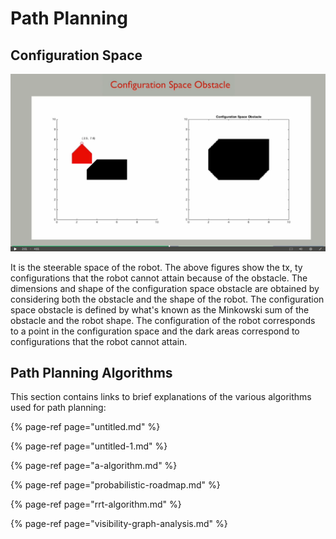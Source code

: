 # Path Planning

## Configuration Space 

![](../../.gitbook/assets/configurationspace1.png)

It is the steerable space of the robot. The above figures show the tx, ty configurations that the robot cannot attain because of the obstacle. The dimensions and shape of the configuration space obstacle are obtained by considering both the obstacle and the shape of the robot. The configuration space obstacle is defined by what's known as the Minkowski sum of the obstacle and the robot shape. The configuration of the robot corresponds to a point in the configuration space and the dark areas correspond to configurations that the robot cannot attain.

## Path Planning Algorithms

This section contains links to brief explanations of the various algorithms used for path planning:

{% page-ref page="untitled.md" %}

{% page-ref page="untitled-1.md" %}

{% page-ref page="a-algorithm.md" %}

{% page-ref page="probabilistic-roadmap.md" %}

{% page-ref page="rrt-algorithm.md" %}

{% page-ref page="visibility-graph-analysis.md" %}

